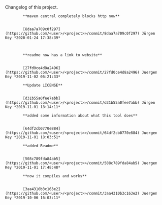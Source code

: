 Changelog of this project.


            **maven central completely blocks http now**


            [8daa7a709c0f297](https://github.com/<user>/<project>>/commit/8daa7a709c0f297) Jürgen Key *2020-01-24 17:38:39*



            **readme now has a link to website**


            [27fd0ce4d8a2496](https://github.com/<user>/<project>>/commit/27fd0ce4d8a2496) Juergen Key *2019-11-02 06:21:33*

            **Update LICENSE**


            [d31b55a0fee7abb](https://github.com/<user>/<project>>/commit/d31b55a0fee7abb) Jürgen Key *2019-11-01 18:14:11*

            **added some information about what this tool does**


            [64df2cb0770e884](https://github.com/<user>/<project>>/commit/64df2cb0770e884) Juergen Key *2019-11-01 18:03:51*

            **added Readme**


            [508c789fda84ab5](https://github.com/<user>/<project>>/commit/508c789fda84ab5) Juergen Key *2019-11-01 17:48:48*

            **now it compiles and works**


            [3aa4310b3c163e2](https://github.com/<user>/<project>>/commit/3aa4310b3c163e2) Juergen Key *2019-10-06 16:03:11*


